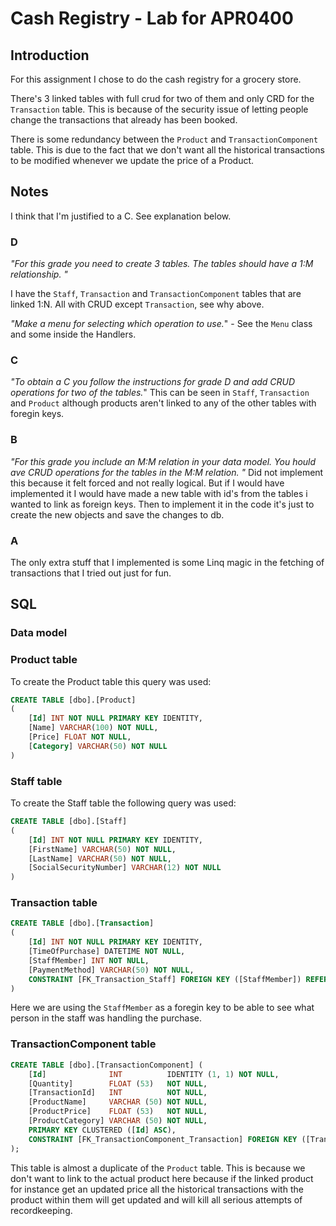 ﻿# Cash Registry - Lab for APR0400

## Introduction

For this assignment I chose to do the cash registry for a grocery store.

There's 3 linked tables with full crud for two of them and only CRD for the `Transaction` table. This is because of the security issue of letting people change the transactions that already has been booked.

There is some redundancy between the `Product` and `TransactionComponent` table. This is due to the fact that we don't want all the historical transactions to be modified whenever we update the price of a Product.

## Notes

I think that I'm justified to a C. See explanation below.

### D

_"For this grade you need to create 3 tables. The tables should have a 1:M relationship. "_

I have the `Staff`, `Transaction` and `TransactionComponent` tables that are linked 1:N. All with CRUD except `Transaction`, see why above.

_"Make a menu for selecting which operation to use._" - See the `Menu` class and some inside the Handlers.

### C

_"To obtain a C you
follow the instructions for grade D and add
CRUD operations for two of the tables._"
This can be seen in `Staff`, `Transaction` and `Product` although products aren't linked to any of the other tables with foregin keys.

### B

_"For this grade you include an M:M relation in your data model. You hould ave CRUD operations for the tables in the M:M relation. "_
Did not implement this because it felt forced and not really logical. But if I would have implemented it I would have made a new table with id's from the tables i wanted to link as foreign keys. Then to implement it in the code it's just to create the new objects and save the changes to db.

### A

The only extra stuff that I implemented is some Linq magic in the fetching of transactions that I tried out just for fun.

## SQL

### Data model

### Product table

To create the Product table this query was used:

```sql
CREATE TABLE [dbo].[Product]
(
	[Id] INT NOT NULL PRIMARY KEY IDENTITY,
	[Name] VARCHAR(100) NOT NULL,
	[Price] FLOAT NOT NULL,
	[Category] VARCHAR(50) NOT NULL
)
```

### Staff table

To create the Staff table the following query was used:

```sql
CREATE TABLE [dbo].[Staff]
(
	[Id] INT NOT NULL PRIMARY KEY IDENTITY,
	[FirstName] VARCHAR(50) NOT NULL,
	[LastName] VARCHAR(50) NOT NULL,
	[SocialSecurityNumber] VARCHAR(12) NOT NULL
)
```

### Transaction table

```sql
CREATE TABLE [dbo].[Transaction]
(
	[Id] INT NOT NULL PRIMARY KEY IDENTITY,
	[TimeOfPurchase] DATETIME NOT NULL,
	[StaffMember] INT NOT NULL,
	[PaymentMethod] VARCHAR(50) NOT NULL,
	CONSTRAINT [FK_Transaction_Staff] FOREIGN KEY ([StaffMember]) REFERENCES [Staff]([Id])
)
```

Here we are using the `StaffMember` as a foregin key to be able to see what person in the staff was handling the purchase.

### TransactionComponent table

```sql
CREATE TABLE [dbo].[TransactionComponent] (
    [Id]              INT          IDENTITY (1, 1) NOT NULL,
    [Quantity]        FLOAT (53)   NOT NULL,
    [TransactionId]   INT          NOT NULL,
    [ProductName]     VARCHAR (50) NOT NULL,
    [ProductPrice]    FLOAT (53)   NOT NULL,
    [ProductCategory] VARCHAR (50) NOT NULL,
    PRIMARY KEY CLUSTERED ([Id] ASC),
    CONSTRAINT [FK_TransactionComponent_Transaction] FOREIGN KEY ([TransactionId]) REFERENCES [dbo].[Transaction] ([Id])
);
```

This table is almost a duplicate of the `Product` table. This is because we don't want to link to the actual product here because if the linked
product for instance get an updated price all the historical transactions with the product within them will get updated and will kill all serious
attempts of recordkeeping.
